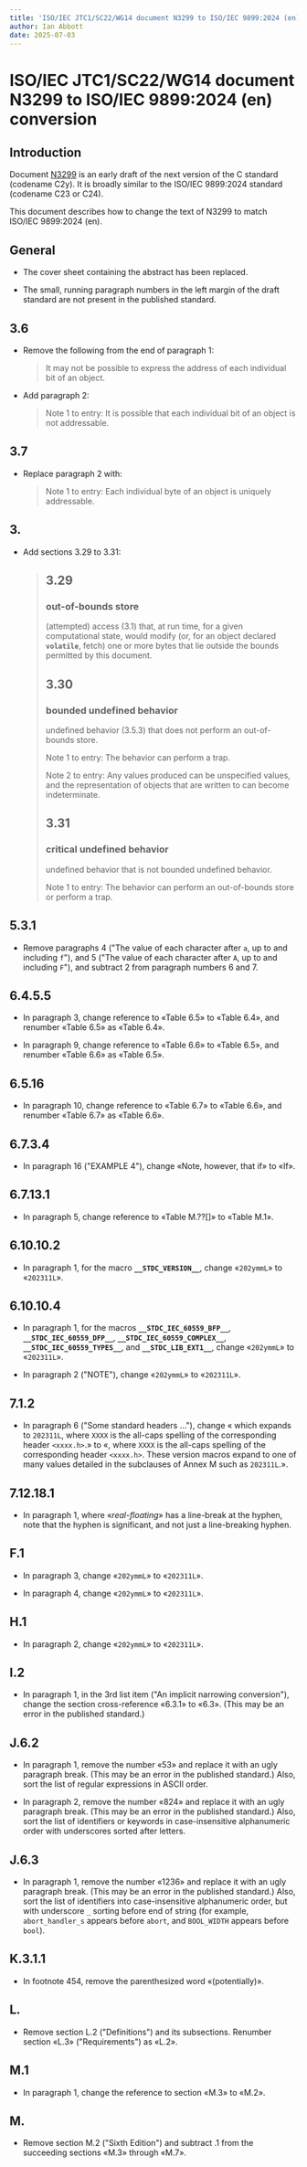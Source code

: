 ```yaml
---
title: 'ISO/IEC JTC1/SC22/WG14 document N3299 to ISO/IEC 9899:2024 (en) conversion'
author: Ian Abbott
date: 2025-07-03
---
```


# ISO/IEC JTC1/SC22/WG14 document N3299 to ISO/IEC 9899:2024 (en) conversion

## Introduction

Document [N3299](https://www.open-std.org/jtc1/sc22/wg14/www/docs/n3299.pdf) is
an early draft of the next version of the C standard (codename C2y). It is
broadly similar to the ISO/IEC 9899:2024 standard (codename C23 or C24).

This document describes how to change the text of N3299 to match ISO/IEC
9899:2024 (en).

## General

* The cover sheet containing the abstract has been replaced.

* The small, running paragraph numbers in the left margin of the draft standard
  are not present in the published standard.

## 3.6

* Remove the following from the end of paragraph 1:

    > It may not be possible to express the address of each individual bit of an
    > object.

* Add paragraph 2:

    > Note 1 to entry: It is possible that each individual bit of an object is
    > not addressable.

## 3.7

* Replace paragraph 2 with:

    > Note 1 to entry: Each individual byte of an object is uniquely
    > addressable.

## 3.

* Add sections 3.29 to 3.31:

    > ## 3.29
    > ### out-of-bounds store
    > (attempted) access (3.1) that, at run time, for a given computational
    > state, would modify (or, for an object declared **`volatile`**, fetch) one
    > or more bytes that lie outside the bounds permitted by this document.
    > 
    > ## 3.30
    > ### bounded undefined behavior
    > undefined behavior (3.5.3) that does not perform an out-of-bounds store.
    > 
    > Note 1 to entry: The behavior can perform a trap.
    > 
    > Note 2 to entry: Any values produced can be unspecified values, and the
    > representation of objects that are written to can become indeterminate.
    >
    > ## 3.31
    > ### critical undefined behavior
    > undefined behavior that is not bounded undefined behavior.
    > 
    > Note 1 to entry: The behavior can perform an out-of-bounds store or
    > perform a trap.

## 5.3.1

* Remove paragraphs 4 ("The value of each character after `a`, up to and
  including `f`"), and 5 ("The value of each character after `A`, up to and
  including `F`"), and subtract 2 from paragraph numbers 6 and 7.

## 6.4.5.5

* In paragraph 3, change reference to «Table 6.5» to «Table 6.4», and renumber
  «Table 6.5» as «Table 6.4».

* In paragraph 9, change reference to «Table 6.6» to «Table 6.5», and renumber
  «Table 6.6» as «Table 6.5».

## 6.5.16

* In paragraph 10, change reference to «Table 6.7» to «Table 6.6», and renumber
  «Table 6.7» as «Table 6.6».

## 6.7.3.4

* In paragraph 16 ("EXAMPLE 4"), change «Note, however, that if» to «If».

## 6.7.13.1

* In paragraph 5, change reference to «Table M.??[]» to «Table M.1».

## 6.10.10.2

* In paragraph 1, for the macro **`__STDC_VERSION__`**, change «`202ymmL`» to
  «`202311L`».

## 6.10.10.4

* In paragraph 1, for the macros **`__STDC_IEC_60559_BFP__`**,
  **`__STDC_IEC_60559_DFP__`**, **`__STDC_IEC_60559_COMPLEX__`**,
  **`__STDC_IEC_60559_TYPES__`**, and **`__STDC_LIB_EXT1__`**, change
  «`202ymmL`» to «`202311L`».

* In paragraph 2 ("NOTE"), change «`202ymmL`» to «`202311L`».

## 7.1.2

* In paragraph 6 ("Some standard headers …"), change « which expands to
  `202311L`, where `XXXX` is the all-caps spelling of the corresponding header
  `<xxxx.h>`.» to «, where `XXXX` is the all-caps spelling of the corresponding
  header `<xxxx.h>`. These version macros expand to one of many values detailed
  in the subclauses of Annex M such as `202311L`.».

## 7.12.18.1

* In paragraph 1, where «*real-floating*» has a line-break at the hyphen, note
  that the hyphen is significant, and not just a line-breaking hyphen.

## F.1

* In paragraph 3, change «`202ymmL`» to «`202311L`».

* In paragraph 4, change «`202ymmL`» to «`202311L`».

## H.1

* In paragraph 2, change «`202ymmL`» to «`202311L`».

## I.2

* In paragraph 1, in the 3rd list item ("An implicit narrowing conversion"),
  change the section cross-reference «6.3.1» to «6.3». (This may be an error in
  the published standard.)

## J.6.2

* In paragraph 1, remove the number «53» and replace it with an ugly paragraph
  break. (This may be an error in the published standard.) Also, sort the list
  of regular expressions in ASCII order.

* In paragraph 2, remove the number «824» and replace it with an ugly paragraph
  break. (This may be an error in the published standard.) Also, sort the list
  of identifiers or keywords in case-insensitive alphanumeric order with
  underscores sorted after letters.

## J.6.3

* In paragraph 1, remove the number «1236» and replace it with an ugly paragraph
  break. (This may be an error in the published standard.) Also, sort the list
  of identifiers into case-insensitive alphanumeric order, but with underscore
  `_` sorting before end of string (for example, `abort_handler_s` appears
  before `abort`, and `BOOL_WIDTH` appears before `bool`).

## K.3.1.1

* In footnote 454, remove the parenthesized word «(potentially)».

## L.

* Remove section L.2 ("Definitions") and its subsections. Renumber section «L.3»
  ("Requirements") as «L.2».

## M.1

* In paragraph 1, change the reference to section «M.3» to «M.2».

## M.

* Remove section M.2 ("Sixth Edition") and subtract .1 from the succeeding
  sections «M.3» through «M.7».

